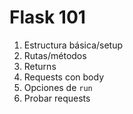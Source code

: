 # Flask 101

1. Estructura básica/setup
2. Rutas/métodos
3. Returns
4. Requests con body
5. Opciones de `run`
6. Probar requests
